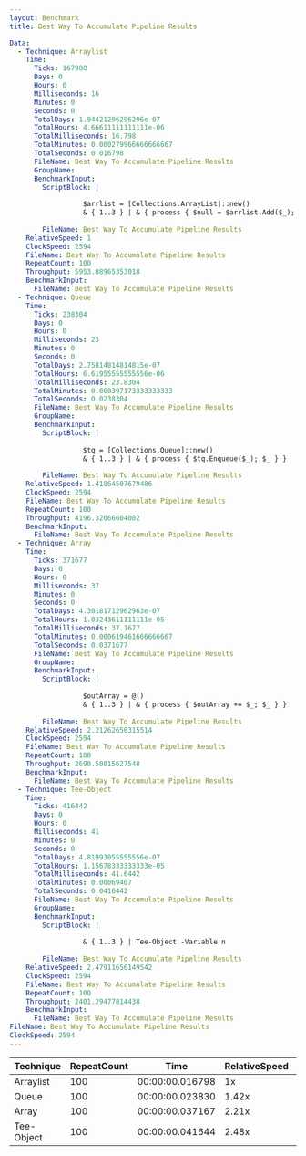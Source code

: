 ```yaml
---
layout: Benchmark
title: Best Way To Accumulate Pipeline Results

Data: 
  - Technique: Arraylist
    Time: 
      Ticks: 167980
      Days: 0
      Hours: 0
      Milliseconds: 16
      Minutes: 0
      Seconds: 0
      TotalDays: 1.94421296296296e-07
      TotalHours: 4.66611111111111e-06
      TotalMilliseconds: 16.798
      TotalMinutes: 0.000279966666666667
      TotalSeconds: 0.016798
      FileName: Best Way To Accumulate Pipeline Results
      GroupName: 
      BenchmarkInput: 
        ScriptBlock: |
          
                  $arrlist = [Collections.ArrayList]::new()
                  & { 1..3 } | & { process { $null = $arrlist.Add($_); $_ } }
              
        FileName: Best Way To Accumulate Pipeline Results
    RelativeSpeed: 1
    ClockSpeed: 2594
    FileName: Best Way To Accumulate Pipeline Results
    RepeatCount: 100
    Throughput: 5953.08965353018
    BenchmarkInput: 
      FileName: Best Way To Accumulate Pipeline Results
  - Technique: Queue
    Time: 
      Ticks: 238304
      Days: 0
      Hours: 0
      Milliseconds: 23
      Minutes: 0
      Seconds: 0
      TotalDays: 2.75814814814815e-07
      TotalHours: 6.61955555555556e-06
      TotalMilliseconds: 23.8304
      TotalMinutes: 0.000397173333333333
      TotalSeconds: 0.0238304
      FileName: Best Way To Accumulate Pipeline Results
      GroupName: 
      BenchmarkInput: 
        ScriptBlock: |
          
                  $tq = [Collections.Queue]::new()
                  & { 1..3 } | & { process { $tq.Enqueue($_); $_ } }
              
        FileName: Best Way To Accumulate Pipeline Results
    RelativeSpeed: 1.41864507679486
    ClockSpeed: 2594
    FileName: Best Way To Accumulate Pipeline Results
    RepeatCount: 100
    Throughput: 4196.32066604002
    BenchmarkInput: 
      FileName: Best Way To Accumulate Pipeline Results
  - Technique: Array
    Time: 
      Ticks: 371677
      Days: 0
      Hours: 0
      Milliseconds: 37
      Minutes: 0
      Seconds: 0
      TotalDays: 4.30181712962963e-07
      TotalHours: 1.03243611111111e-05
      TotalMilliseconds: 37.1677
      TotalMinutes: 0.000619461666666667
      TotalSeconds: 0.0371677
      FileName: Best Way To Accumulate Pipeline Results
      GroupName: 
      BenchmarkInput: 
        ScriptBlock: |
          
                  $outArray = @()
                  & { 1..3 } | & { process { $outArray += $_; $_ } }
              
        FileName: Best Way To Accumulate Pipeline Results
    RelativeSpeed: 2.21262650315514
    ClockSpeed: 2594
    FileName: Best Way To Accumulate Pipeline Results
    RepeatCount: 100
    Throughput: 2690.50815627548
    BenchmarkInput: 
      FileName: Best Way To Accumulate Pipeline Results
  - Technique: Tee-Object
    Time: 
      Ticks: 416442
      Days: 0
      Hours: 0
      Milliseconds: 41
      Minutes: 0
      Seconds: 0
      TotalDays: 4.81993055555556e-07
      TotalHours: 1.15678333333333e-05
      TotalMilliseconds: 41.6442
      TotalMinutes: 0.00069407
      TotalSeconds: 0.0416442
      FileName: Best Way To Accumulate Pipeline Results
      GroupName: 
      BenchmarkInput: 
        ScriptBlock: |
           
                  & { 1..3 } | Tee-Object -Variable n 
              
        FileName: Best Way To Accumulate Pipeline Results
    RelativeSpeed: 2.47911656149542
    ClockSpeed: 2594
    FileName: Best Way To Accumulate Pipeline Results
    RepeatCount: 100
    Throughput: 2401.29477814438
    BenchmarkInput: 
      FileName: Best Way To Accumulate Pipeline Results
FileName: Best Way To Accumulate Pipeline Results
ClockSpeed: 2594
---
```





|Technique |RepeatCount|Time           |RelativeSpeed|Throughput|
|----------|-----------|---------------|-------------|----------|
|Arraylist |100        |00:00:00.016798|1x           |5953.09/s |
|Queue     |100        |00:00:00.023830|1.42x        |4196.32/s |
|Array     |100        |00:00:00.037167|2.21x        |2690.51/s |
|Tee-Object|100        |00:00:00.041644|2.48x        |2401.29/s |
